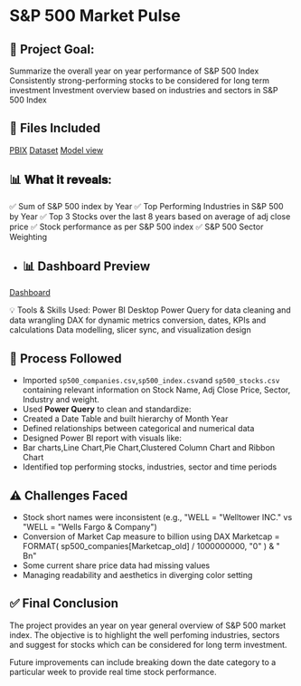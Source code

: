 # S&P 500 Market Pulse

## 🎯 Project Goal:
Summarize the overall year on year performance of S&P 500 Index
Consistently strong-performing stocks to be considered for long term investment
Investment overview based on industries and sectors in S&P 500 Index


## 📁 Files Included
<a href="https://github.com/PyKrishanu/S-P500-Market-Pulse/blob/main/S%26P%20500%20Stock.pbix">PBIX</a>
<a href="https://www.kaggle.com/datasets/andrewmvd/sp-500-stocks">Dataset</a>
<a href="https://github.com/PyKrishanu/S-P500-Market-Pulse/blob/main/S%26P%20500%20Pulse%20Model%20View.jpg">Model view</a>

## 📊 𝐖𝐡𝐚𝐭 𝐢𝐭 𝐫𝐞𝐯𝐞𝐚𝐥𝐬:
✅ Sum of S&P 500 index by Year
✅ Top Performing Industries in S&P 500 by Year
✅ Top 3 Stocks over the last 8 years based on average of adj close price
✅ Stock performance as per S&P 500 index
✅ S&P 500 Sector Weighting 

- ## 📊 Dashboard Preview
 <a href="https://github.com/PyKrishanu/S-P500-Market-Pulse/blob/main/S%26P%20500%20Pulse%20Dashboard.jpg">Dashboard</a>

💡 Tools & Skills Used:
 Power BI Desktop
 Power Query for data cleaning and data wrangling
 DAX for dynamic metrics conversion, dates, KPIs and calculations
 Data modelling, slicer sync, and visualization design

 ## 🧪 Process Followed
   - Imported `sp500_companies.csv`,`sp500_index.csv`and `sp500_stocks.csv` containing relevant information on Stock Name, Adj Close Price, Sector, Industry and weight.
   - Used **Power Query** to clean and standardize:
   - Created a Date Table and built hierarchy of Month Year 
   - Defined relationships between categorical and numerical data
   - Designed Power BI report with visuals like:
   - Bar charts,Line Chart,Pie Chart,Clustered Column Chart and Ribbon Chart
   - Identified top performing stocks, industries, sector and time periods
 
## ⚠️ Challenges Faced
- Stock short names were inconsistent (e.g., "WELL = "Welltower INC." vs "WELL = "Wells Fargo & Company")
- Conversion of Market Cap measure to billion using DAX Marketcap = 
FORMAT(
    sp500_companies[Marketcap_old] / 1000000000, 
    "0"
) & " Bn"
- Some current share price data had missing values
- Managing readability and aesthetics in diverging color setting

 
## ✅ Final Conclusion
The project provides an year on year general overview of S&P 500 market index. The objective is to highlight the well perfoming industries, sectors and suggest for stocks which can be considered for long term investment.

Future improvements can include breaking down the date category to a particular week to provide real time stock performance.
 
